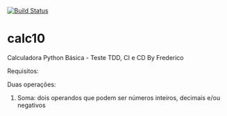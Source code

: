

[![Build Status](https://travis-ci.org/fredslz/calc10.svg?branch=main)](https://travis-ci.org/fredslz/calc10)

# calc10
Calculadora Python Básica - Teste TDD, CI e CD By Frederico

Requisitos:

Duas operações:


1) Soma: dois operandos que podem ser números inteiros, decimais e/ou negativos
